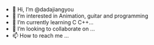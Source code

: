 - 👋 Hi, I’m @dadajiangyou
- 👀 I’m interested in Animation, guitar and programming
- 🌱 I’m currently learning C C++...
- 💞️ I’m looking to collaborate on ...
- 📫 How to reach me ...

<!---
dadajiangyou/dadajiangyou is a ✨ special ✨ repository because its `README.md` (this file) appears on your GitHub profile.
You can click the Preview link to take a look at your changes.
--->
